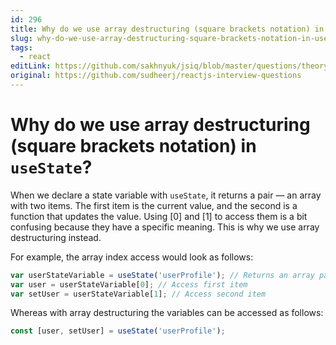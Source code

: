 ```yaml
---
id: 296
title: Why do we use array destructuring (square brackets notation) in `useState`?
slug: why-do-we-use-array-destructuring-square-brackets-notation-in-usestate
tags:
  - react
editLink: https://github.com/sakhnyuk/jsiq/blob/master/questions/theory/react/296.md
original: https://github.com/sudheerj/reactjs-interview-questions
---
```


# Why do we use array destructuring (square brackets notation) in `useState`?

When we declare a state variable with `useState`, it returns a pair — an array with two items. The first item is the current value, and the second is a function that updates the value. Using [0] and [1] to access them is a bit confusing because they have a specific meaning. This is why we use array destructuring instead.

For example, the array index access would look as follows:

```javascript
var userStateVariable = useState('userProfile'); // Returns an array pair
var user = userStateVariable[0]; // Access first item
var setUser = userStateVariable[1]; // Access second item
```

Whereas with array destructuring the variables can be accessed as follows:

```javascript
const [user, setUser] = useState('userProfile');
```